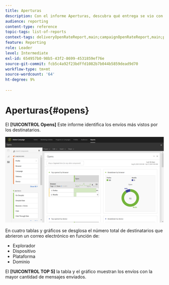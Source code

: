 ```yaml
---
title: Aperturas
description: Con el informe Aperturas, descubra qué entrega se vio con mayor frecuencia según varios criterios.
audience: reporting
content-type: reference
topic-tags: list-of-reports
context-tags: deliveryOpenRateReport,main;campaignOpenRateReport,main;programOpenRateReport,main
feature: Reporting
role: Leader
level: Intermediate
exl-id: 654957b0-98b5-43f2-8699-4531859ef76e
source-git-commit: fcb5c4a92f23bdffd1082b7b044b5859dead9d70
workflow-type: tm+mt
source-wordcount: '64'
ht-degree: 9%

---
```


# Aperturas{#opens}

El **[!UICONTROL Opens]** Este informe identifica los envíos más vistos por los destinatarios.

![](assets/delivery_reports_opens.png)

En cuatro tablas y gráficos se desglosa el número total de destinatarios que abrieron un correo electrónico en función de:

* Explorador
* Dispositivo
* Plataforma
* Dominio

El **[!UICONTROL TOP 5]** la tabla y el gráfico muestran los envíos con la mayor cantidad de mensajes enviados.
